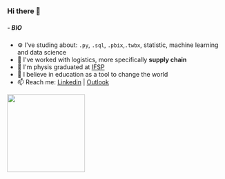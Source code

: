 ### Hi there 👋

##### - BIO

- ⚙️ I've studing about: `.py`, `.sql`, `.pbix`,`.twbx`, statistic, machine learning and data science
- 🏢 I've worked with logistics, more specifically **supply chain**
- :telescope: I'm physis graduated at [IFSP](https://www.ifsp.edu.br/)
- 🌱 I believe in education as a tool to change the world
- 📫 Reach me: [Linkedin](https://www.linkedin.com/in/laura-maria-de-souza-romano/) | [Outlook](mailto:laura.sromano@hotmail.com) 


 <a href="[https://github.com/rafaballerini](https://github.com/lauramsromano)"><img height="180em" src="https://github-readme-stats.vercel.app/api?username=lauramsromano&show_icons=true&theme=dracula&include_all_commits=true&count_private=true"/>

